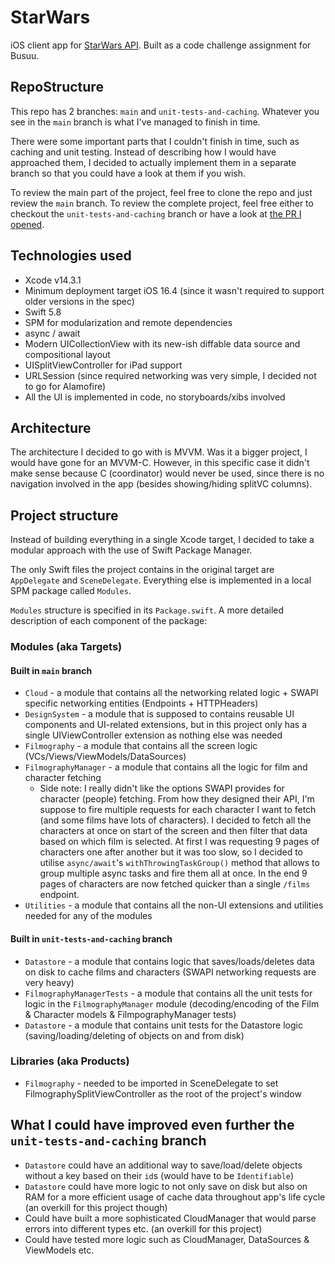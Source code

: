 # StarWars

iOS client app for [StarWars API](https://swapi.dev). Built as a code challenge assignment for Busuu.

## RepoStructure
This repo has 2 branches: `main` and `unit-tests-and-caching`. Whatever you see in the `main` branch is what I've managed to finish in time.

There were some important parts that I couldn't finish in time, such as caching and unit testing. Instead of describing how I would have approached them, I decided to actually implement them in a separate branch so that you could have a look at them if you wish.

To review the main part of the project, feel free to clone the repo and just review the `main` branch. To review the complete project, feel free either to checkout the `unit-tests-and-caching` branch or have a look at [the PR I opened](https://github.com/armanarutiunov/StarWars/pull/1).

## Technologies used
- Xcode v14.3.1
- Minimum deployment target iOS 16.4 (since it wasn't required to support older versions in the spec)
- Swift 5.8
- SPM for modularization and remote dependencies
- async / await
- Modern UICollectionView with its new-ish diffable data source and compositional layout
- UISplitViewController for iPad support
- URLSession (since required networking was very simple, I decided not to go for Alamofire)
- All the UI is implemented in code, no storyboards/xibs involved

## Architecture 
The architecture I decided to go with is MVVM. Was it a bigger project, I would have gone for an MVVM-C. However, in this specific case it didn't make sense because C (coordinator) would never be used, since there is no navigation involved in the app (besides showing/hiding splitVC columns).

## Project structure
Instead of building everything in a single Xcode target, I decided to take a modular approach with the use of Swift Package Manager.

The only Swift files the project contains in the original target are `AppDelegate` and `SceneDelegate`. Everything else is implemented in a local SPM package called `Modules`.

`Modules` structure is specified in its `Package.swift`. A more detailed description of each component of the package:

### Modules (aka Targets)
#### Built in `main` branch
- `Cloud` - a module that contains all the networking related logic + SWAPI specific networking entities (Endpoints + HTTPHeaders)
- `DesignSystem` - a module that is supposed to contains reusable UI components and UI-related extensions, but in this project only has a single UIViewController extension as nothing else was needed
- `Filmography` - a module that contains all the screen logic (VCs/Views/ViewModels/DataSources)
- `FilmographyManager` - a module that contains all the logic for film and character fetching
  - Side note: I really didn't like the options SWAPI provides for character (people) fetching. From how they designed their API, I'm suppose to fire multiple requests for each character I want to fetch (and some films have lots of characters). I decided to fetch all the characters at once on start of the screen and then filter that data based on which film is selected. At first I was requesting 9 pages of characters one after another but it was too slow, so I decided to utilise `async/await`'s `withThrowingTaskGroup()` method that allows to group multiple async tasks and fire them all at once. In the end 9 pages of characters are now fetched quicker than a single `/films` endpoint.
- `Utilities` - a module that contains all the non-UI extensions and utilities needed for any of the modules

#### Built in `unit-tests-and-caching` branch
- `Datastore` - a module that contains logic that saves/loads/deletes data on disk to cache films and characters (SWAPI networking requests are very heavy)
- `FilmographyManagerTests` - a module that contains all the unit tests for logic in the `FilmographyManager` module (decoding/encoding of the Film & Character models & FilmpographyManager tests)
- `Datastore` - a module that contains unit tests for the Datastore logic (saving/loading/deleting of objects on and from disk)

### Libraries (aka Products)
- `Filmography` - needed to be imported in SceneDelegate to set FilmographySplitViewController as the root of the project's window

## What I could have improved even further the `unit-tests-and-caching` branch
- `Datastore` could have an additional way to save/load/delete objects without a key based on their `id`s (would have to be `Identifiable`)
- `Datastore` could have more logic to not only save on disk but also on RAM for a more efficient usage of cache data throughout app's life cycle (an overkill for this project though)
- Could have built a more sophisticated CloudManager that would parse errors into different types etc. (an overkill for this project)
- Could have tested more logic such as CloudManager, DataSources & ViewModels etc.
